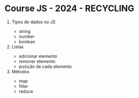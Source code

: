 <h1>Course JS - 2024 - RECYCLING</h1>

<ol>
    <li>Tipos de dados no JS</li>
        <ul>
            <li>string</li>
            <li>number</li>
            <li>boolean</li>
        </ul>
    <li>Listas</li>
        <ul>
            <li>adicionar elemento</li>
            <li>remover elemento</li>
            <li>posição de cada elemento</li>
        </ul>
    <li>Métodos</li>
        <ul>
            <li>map</li>
            <li>filter</li>
            <li>reduce</li>
        </ul>
</ol>
